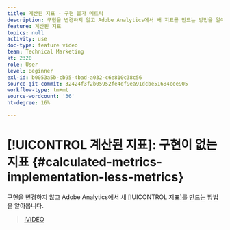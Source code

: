 ```yaml
---
title: 계산된 지표 - 구현 불가 메트릭
description: 구현을 변경하지 않고 Adobe Analytics에서 새 지표를 만드는 방법을 알아봅니다.
feature: 계산된 지표
topics: null
activity: use
doc-type: feature video
team: Technical Marketing
kt: 2320
role: User
level: Beginner
exl-id: b0053a5b-cb95-4bad-a032-c6e810c38c56
source-git-commit: 32424f3f2b05952fe4df9ea91dcbe51684cee905
workflow-type: tm+mt
source-wordcount: '36'
ht-degree: 16%

---
```


# [!UICONTROL 계산된 지표]: 구현이 없는 지표 {#calculated-metrics-implementation-less-metrics}

구현을 변경하지 않고 Adobe Analytics에서 새 [!UICONTROL 지표]를 만드는 방법을 알아봅니다.

>[!VIDEO](https://video.tv.adobe.com/v/25407/?quality=12)
